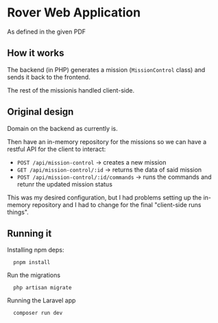 # Rover Web Application
As defined in the given PDF

## How it works
The backend (in PHP) generates a mission (`MissionControl` class) and sends it back to the frontend.

The rest of the missionis handled client-side.

## Original design
Domain on the backend as currently is.

Then have an in-memory repository for the missions so we can have a restful API for the client to interact:
  - `POST /api/mission-control` -> creates a new mission
  - `GET /api/mission-control/:id` -> returns the data of said mission
  - `POST /api/mission-control/:id/commands` -> runs the commands and retunr the updated mission status

This was my desired configuration, but I had problems setting up the in-memory repository and I had to change for the final "client-side runs things".

## Running it
Installing npm deps:
```
  pnpm install
```

Run the migrations
```
  php artisan migrate
```

Running the Laravel app
```
  composer run dev
```
